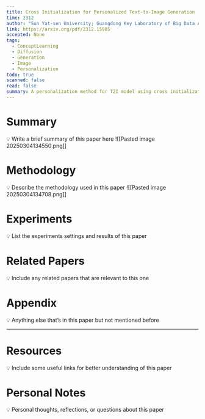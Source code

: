 ```yaml
---
title: Cross Initialization for Personalized Text-to-Image Generation
time: 2312
author: "Sun Yat-sen University; Guangdong Key Laboratory of Big Data Analysis and Processing\r; Linnan University; East China Normal University; The Hong Kong Polytechnic Universiy"
link: https://arxiv.org/pdf/2312.15905
accepted: None
tags:
  - ConceptLearning
  - Diffusion
  - Generation
  - Image
  - Personalization
todo: true
scanned: false
read: false
summary: A personalization method for T2I model using cross initialization of embeddings.
---
```

# Summary
💡 Write a brief summary of this paper here
![[Pasted image 20250304134550.png]]
# Methodology
💡 Describe the methodology used in this paper
![[Pasted image 20250304134708.png]]
# Experiments
💡 List the experiments settings and results of this paper

# Related Papers
💡 Include any related papers that are relevant to this one

# Appendix
💡 Anything else that’s in this paper but not mentioned before

---
# Resources
💡 Include some useful links for better understanding of this paper

# Personal Notes
💡 Personal thoughts, reflections, or questions about this paper
